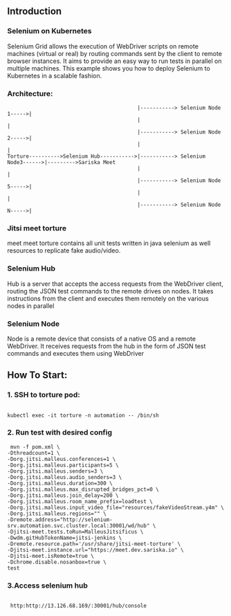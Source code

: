 ## Introduction 

  ### Selenium on Kubernetes

  Selenium Grid allows the execution of WebDriver scripts on remote machines (virtual or real) by routing commands sent by the client to remote browser instances. It aims to provide an easy way to run tests in parallel on multiple machines. This example shows you how to deploy Selenium to Kubernetes in a scalable fashion.

  ### Architecture:

  ```
                                            |-----------> Selenium Node 1----->|
                                            |                                  |
                                            |-----------> Selenium Node 2----->| 
                                            |                                  |
  Torture---------->Selenium Hub----------->|-----------> Selenium Node3------>|--------->Sariska Meet 
                                            |                                  |  
                                            |-----------> Selenium Node 5----->|   
                                            |                                  | 
                                            |-----------> Selenium Node N----->|

  ```                                          


  ### Jitsi meet torture  

  meet meet torture contains all unit tests written in java selenium as well resources to replicate fake audio/video.

  ### Selenium Hub

  Hub is a server that accepts the access requests from the WebDriver client, routing the JSON test commands to the remote drives on nodes. It takes instructions from the client and executes them remotely on the various nodes in parallel

  ### Selenium Node

  Node is a remote device that consists of a native OS and a remote WebDriver. It receives requests from the hub in the form of JSON test commands and executes them using WebDriver

  
## How To Start:

  ### 1. SSH to torture pod:

  ```

  kubectl exec -it torture -n automation -- /bin/sh

  ```

  ### 2. Run test with desired config  

  ```
   mvn -f pom.xml \
  -Dthreadcount=1 \
  -Dorg.jitsi.malleus.conferences=1 \
  -Dorg.jitsi.malleus.participants=5 \
  -Dorg.jitsi.malleus.senders=3 \
  -Dorg.jitsi.malleus.audio_senders=3 \
  -Dorg.jitsi.malleus.duration=300 \
  -Dorg.jitsi.malleus.max_disrupted_bridges_pct=0 \
  -Dorg.jitsi.malleus.join_delay=200 \
  -Dorg.jitsi.malleus.room_name_prefix=loadtest \
  -Dorg.jitsi.malleus.input_video_file="resources/fakeVideoStream.y4m" \
  -Dorg.jitsi.malleus.regions="" \
  -Dremote.address="http://selenium-srv.automation.svc.cluster.local:30001/wd/hub" \
  -Djitsi-meet.tests.toRun=MalleusJitsificus \
  -Dwdm.gitHubTokenName=jitsi-jenkins \
  -Dremote.resource.path='/usr/share/jitsi-meet-torture' \
  -Djitsi-meet.instance.url="https://meet.dev.sariska.io" \
  -Djitsi-meet.isRemote=true \
  -Dchrome.disable.nosanbox=true \
  test

  ```
  ### 3.Access selenium hub

  ```

   http:http://13.126.68.169/:30001/hub/console

  ```
